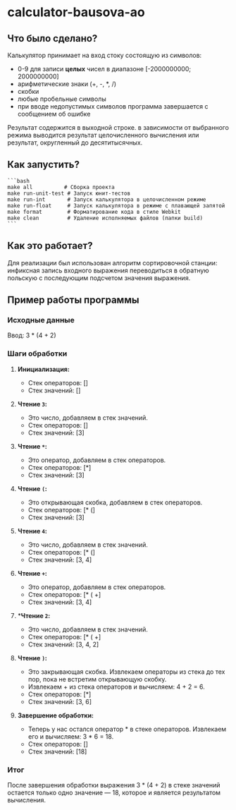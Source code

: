 # calculator-bausova-ao

## Что было сделано?

Калькулятор принимает на вход стоку состоящую из символов:
- 0-9 для записи **целых** чисел в диапазоне [-2000000000; 2000000000]
- арифметические знаки (+, -, *, /)
- скобки
- любые пробельные символы
- при вводе недопустимых символов программа завершается с сообщением об ошибке

Результат содержится в выходной строке. в зависимости от выбранного режима выводится результат целочисленного вычисления или результат, округленный до десятитысячных.

## Как запустить?

    ```bash
    make all          # Сборка проекта
    make run-unit-test # Запуск юнит-тестов
    make run-int       # Запуск калькулятора в целочисленном режиме
    make run-float     # Запуск калькулятора в режиме с плавающей запятой
    make format        # Форматирование кода в стиле Webkit
    make clean         # Удаление исполняемых файлов (папки build)
    ```

## Как это работает?

Для реализации был использован алгоритм сортировочной станции: инфиксная запись входного выражения переводиться в обратную польскую с последующим подсчетом значения выражения.

## Пример работы программы

### Исходные данные

Ввод: 3 * (4 + 2)

### Шаги обработки

1. **Инициализация:**
   - Стек операторов: []
   - Стек значений: []

2. **Чтение `3`:**
   - Это число, добавляем в стек значений.
   - Стек операторов: []
   - Стек значений: [3]

3. **Чтение `*`:**
   - Это оператор, добавляем в стек операторов.
   - Стек операторов: [*]
   - Стек значений: [3]

4. **Чтение `(`:**
   - Это открывающая скобка, добавляем в стек операторов.
   - Стек операторов: [* (]
   - Стек значений: [3]

5. **Чтение `4`:**
   - Это число, добавляем в стек значений.
   - Стек операторов: [* (]
   - Стек значений: [3, 4]

6. **Чтение `+`:**
   - Это оператор, добавляем в стек операторов.
   - Стек операторов: [* ( +]
   - Стек значений: [3, 4]

7. ***Чтение `2`:**
   - Это число, добавляем в стек значений.
   - Стек операторов: [* ( +]
   - Стек значений: [3, 4, 2]

8. **Чтение `)`:**
   - Это закрывающая скобка. Извлекаем операторы из стека до тех пор, пока не встретим открывающую скобку.
   - Извлекаем + из стека операторов и вычисляем: 4 + 2 = 6.
   - Стек операторов: [*]
   - Стек значений: [3, 6]

9. **Завершение обработки:**
   - Теперь у нас остался оператор * в стеке операторов. Извлекаем его и вычисляем: 3 * 6 = 18.
   - Стек операторов: []
   - Стек значений: [18]

### Итог

После завершения обработки выражения 3 * (4 + 2) в стеке значений остается только одно значение — 18, которое и является результатом вычисления.

